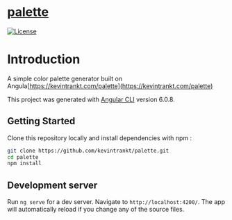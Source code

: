 # [palette](https://kevintrankt.com/palette)

[![License](http://img.shields.io/badge/Licence-MIT-brightgreen.svg)](LICENSE)

# Introduction

A simple color palette generator built on Angula[https://kevintrankt.com/palette](https://kevintrankt.com/palette)

This project was generated with [Angular CLI](https://github.com/angular/angular-cli) version 6.0.8.

## Getting Started

Clone this repository locally and install dependencies with npm :

```bash
git clone https://github.com/kevintrankt/palette.git
cd palette
npm install
```

## Development server

Run `ng serve` for a dev server. Navigate to `http://localhost:4200/`. The app will automatically reload if you change any of the source files.
